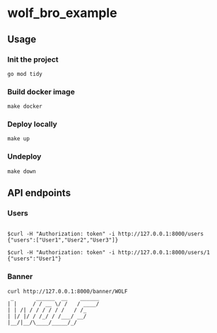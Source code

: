 # wolf_bro_example

## Usage
### Init the project
```
go mod tidy
```

### Build docker image
```
make docker
```

### Deploy locally
```
make up
```

### Undeploy
```
make down
```

## API endpoints
### Users
```

$curl -H "Authorization: token" -i http://127.0.0.1:8000/users
{"users":["User1","User2","User3"]}

$curl -H "Authorization: token" -i http://127.0.0.1:8000/users/1
{"users":"User1"}
```

### Banner
```
curl http://127.0.0.1:8000/banner/WOLF
 _       ______  __    ______
| |     / / __ \/ /   / ____/
| | /| / / / / / /   / /_
| |/ |/ / /_/ / /___/ __/
|__/|__/\____/_____/_/
```
